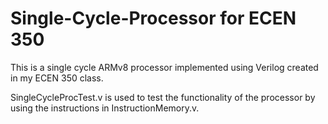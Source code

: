 # Single-Cycle-Processor for ECEN 350
This is a single cycle ARMv8 processor implemented using Verilog created in my ECEN 350 class. 

SingleCycleProcTest.v is used to test the functionality of the processor by using the instructions in InstructionMemory.v. 
